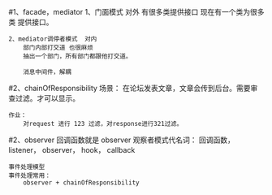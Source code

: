 #1、facade，mediator
    1、门面模式  对外
        有很多类提供接口
        现在有一个类为很多类 提供接口。
    
    2、mediator调停者模式  对内
        部门内部打交道 也很麻烦
        抽出一个部门，所有部门都跟他打交道。
        
        消息中间件，解耦
#2、chainOfResponsibility
    场景：
        在论坛发表文章，文章会传到后台。需要审查过滤。才可以显示。
    
    作业：
        对request 进行 123 过滤，对response进行321过滤。 
        
#2、observer
    回调函数就是 observer
    观察者模式代名词：
        回调函数，
        listener，
        observer，
        hook，
        callback
        
    事件处理模型
    事件处理常用：
        observer + chainOfResponsibility

